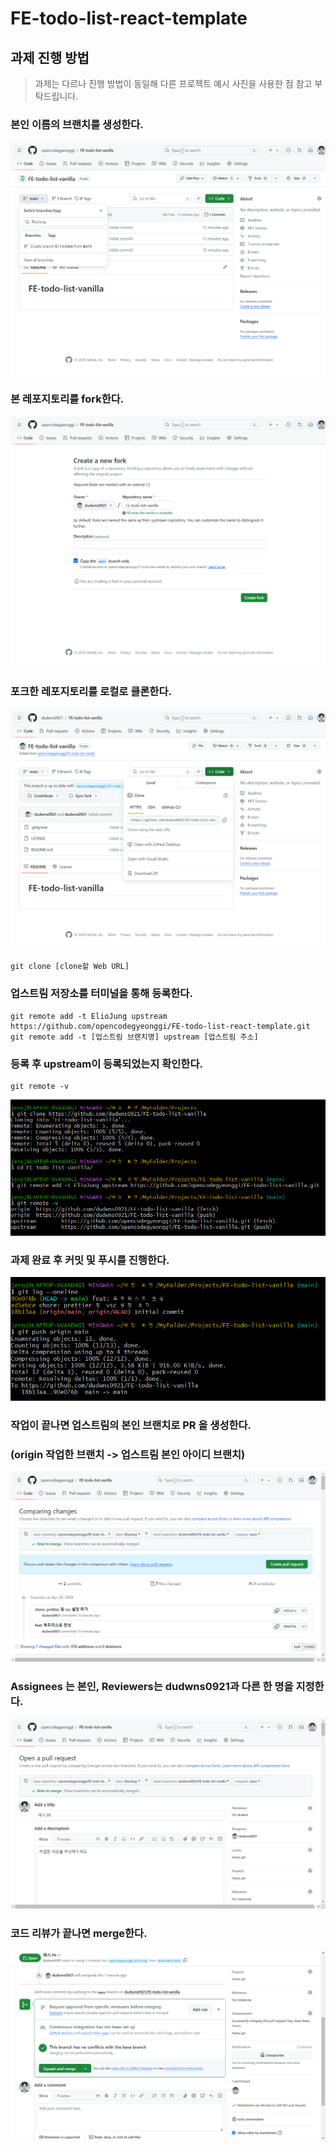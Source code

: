 # FE-todo-list-react-template

## 과제 진행 방법

> 과제는 다르나 진행 방법이 동일해 다른 프로젝트 예시 사진을 사용한 점 참고 부탁드립니다.

### 본인 이름의 브랜치를 생성한다.

![image1](./md-images/image1.png)

### 본 레포지토리를 fork한다.

![image2](./md-images/image2.png)

### 포크한 레포지토리를 로컬로 클론한다.

![image3](./md-images/image3.png)

```
git clone [clone할 Web URL]
```

### 업스트림 저장소를 터미널을 통해 등록한다.

```
git remote add -t ElioJung upstream https://github.com/opencodegyeonggi/FE-todo-list-react-template.git
git remote add -t [업스트림 브랜치명] upstream [업스트림 주소]
```

### 등록 후 upstream이 등록되었는지 확인한다.

```
git remote -v
```

![image4](./md-images/image4.png)

### 과제 완료 후 커밋 및 푸시를 진행한다.

![image5](./md-images/image5.png)

### 작업이 끝나면 업스트림의 본인 브랜치로 PR 을 생성한다.

### (origin 작업한 브랜치 -> 업스트림 본인 아이디 브랜치)

![image6](./md-images/image6.png)

### Assignees 는 본인, Reviewers는 dudwns0921과 다른 한 명을 지정한다.

![image7](./md-images/image7.png)

### 코드 리뷰가 끝나면 merge한다.

![image8](./md-images/image8.png)
